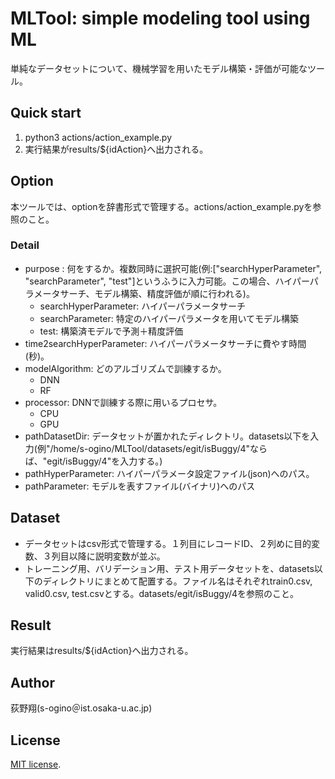 # MLTool: simple modeling tool using ML
単純なデータセットについて、機械学習を用いたモデル構築・評価が可能なツール。
## Quick start
1. python3 actions/action_example.py
2. 実行結果がresults/${idAction}へ出力される。
## Option
本ツールでは、optionを辞書形式で管理する。actions/action_example.pyを参照のこと。
### Detail
- purpose : 何をするか。複数同時に選択可能(例:["searchHyperParameter", "searchParameter", "test"]というふうに入力可能。この場合、ハイパーパラメータサーチ、モデル構築、精度評価が順に行われる)。
    - searchHyperParameter: ハイパーパラメータサーチ
    - searchParameter: 特定のハイパーパラメータを用いてモデル構築
    - test: 構築済モデルで予測＋精度評価
- time2searchHyperParameter: ハイパーパラメータサーチに費やす時間(秒)。
- modelAlgorithm: どのアルゴリズムで訓練するか。
    - DNN
    - RF
- processor: DNNで訓練する際に用いるプロセサ。
    - CPU
    - GPU
- pathDatasetDir: データセットが置かれたディレクトリ。datasets以下を入力(例"/home/s-ogino/MLTool/datasets/egit/isBuggy/4"ならば、"egit/isBuggy/4"を入力する。)
- pathHyperParameter: ハイパーパラメータ設定ファイル(json)へのパス。
- pathParameter: モデルを表すファイル(バイナリ)へのパス
## Dataset
- データセットはcsv形式で管理する。１列目にレコードID、２列めに目的変数、３列目以降に説明変数が並ぶ。
- トレーニング用、バリデーション用、テスト用データセットを、datasets以下のディレクトリにまとめて配置する。ファイル名はそれぞれtrain0.csv, valid0.csv, test.csvとする。datasets/egit/isBuggy/4を参照のこと。
## Result
実行結果はresults/${idAction}へ出力される。
## Author
荻野翔(s-ogino＠ist.osaka-u.ac.jp)
## License
[MIT license](https://en.wikipedia.org/wiki/MIT_License).